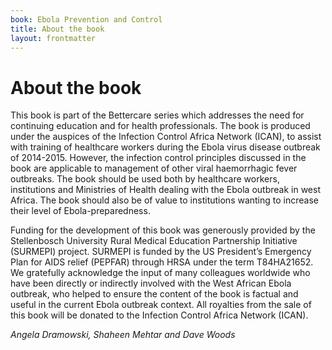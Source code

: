 ```yaml
---
book: Ebola Prevention and Control
title: About the book
layout: frontmatter
---
```


# About the book

This book is part of the Bettercare series which addresses the need for continuing education and for health professionals. The book is produced under the auspices of the Infection Control Africa Network (ICAN), to assist with training of healthcare workers during the Ebola virus disease outbreak of 2014-2015. However, the infection control principles discussed in the book are applicable to management of other viral haemorrhagic fever outbreaks. The book should be used both by healthcare workers, institutions and Ministries of Health dealing with the Ebola outbreak in west Africa. The book should also be of value to institutions wanting to increase their level of Ebola-preparedness.

Funding for the development of this book was generously provided by the Stellenbosch University Rural Medical Education Partnership Initiative (SURMEPI) project. SURMEPI is funded by the US President’s Emergency Plan for AIDS relief (PEPFAR) through HRSA under the term T84HA21652. We gratefully acknowledge the input of many colleagues worldwide who have been directly or indirectly involved with the West African Ebola outbreak, who helped to ensure the content of the book is factual and useful in the current Ebola outbreak context. All royalties from the sale of this book will be donated to the Infection Control Africa Network (ICAN). 

*Angela Dramowski, Shaheen Mehtar and Dave Woods*
